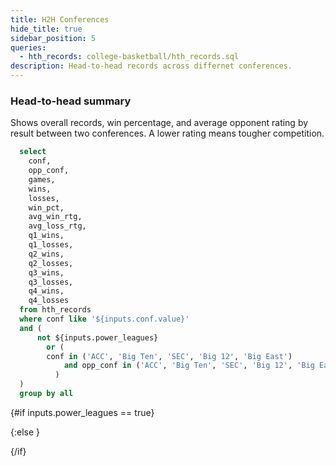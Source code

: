 ```yaml
---
title: H2H Conferences
hide_title: true
sidebar_position: 5
queries: 
  - hth_records: college-basketball/hth_records.sql
description: Head-to-head records across differnet conferences. 
---
```


### Head-to-head summary

Shows overall records, win percentage, and average opponent rating by result between two conferences. A lower rating means tougher competition. 

```sql power_leagues
  select  
    conf,
    opp_conf,
    games,
    wins,
    losses,
    win_pct,
    avg_win_rtg,
    avg_loss_rtg,
    q1_wins,
    q1_losses,
    q2_wins, 
    q2_losses,
    q3_wins,
    q3_losses,
    q4_wins,
    q4_losses
  from hth_records
  where conf like '${inputs.conf.value}'
  and (
      not ${inputs.power_leagues}
        or (
        conf in ('ACC', 'Big Ten', 'SEC', 'Big 12', 'Big East')
            and opp_conf in ('ACC', 'Big Ten', 'SEC', 'Big 12', 'Big East')
          )
  )
  group by all
```

<Checkbox
    title="Power Leagues" 
    name=power_leagues
    defaultValue=true
/>

{#if inputs.power_leagues == true}

<Dropdown data={power_leagues} name=conf value=conf defaultValue="%">
  <DropdownOption value="%" valueLabel="Conference"/>
</Dropdown>


<DataTable data={power_leagues} rows=all groupBy=conf groupType=section groupNamePosition=top subtotals=true totalRowColor=#fff0cc totalRow=true>
  <Column id=opp_conf wrapTitle=true title="Conference"/>
  <Column id=conf title="League"/>
  <Column id=games title="Games"/>
  <Column id=wins title="W"/>
  <Column id=losses title="L"/>
  <Column id=win_pct fmt=pct1 totalAgg=weightedMean  weightCol=games contentType=bar barColor=#c3f6c3 backgroundColor=#fbb0a9 title="Win %"/>
  <Column id=q1_wins title="W" colGroup="Quad 1"/>
  <Column id=q1_losses title="L" colGroup="Quad 1"/>
  <Column id=q2_wins title="W" colGroup="Quad 2"/>
  <Column id=q2_losses title="L" colGroup="Quad 2"/>
  <Column id=q3_wins title="W" colGroup="Quad 3"/>
  <Column id=q3_losses title="L" colGroup="Quad 3"/>
  <Column id=q4_wins title="W" colGroup="Quad 4"/>
  <Column id=q4_losses title="L" colGroup="Quad 4"/>
</DataTable>

{:else }

<Dropdown data={hth_records} name=conf value=conf defaultValue="%">
  <DropdownOption value="%" valueLabel="Conference"/>
</Dropdown>

<Dropdown data={power_leagues} name=opp_conf value=opp_conf defaultValue="%">
  <DropdownOption value="%" valueLabel="Opponent Conference"/>
</Dropdown>

<DataTable data={hth_records} rows=10 groupBy=conf groupType=accordion groupsOpen=false accordionRowColor=#fff0cc subtotals=true  totalRow=true groupNamePosition=top>
  <Column id=opp_conf wrapTitle=true title="Conference"/>
  <Column id=conf title="League"/>
  <Column id=wins title="W"/>
  <Column id=losses title="L"/>
  <Column id=win_pct fmt=pct1 totalAgg=weightedMean weightCol=games contentType=bar barColor=#c3f6c3 backgroundColor=#fbb0a9 title="Win %"/>
  <Column id=q1_wins title="W" colGroup="Quad 1"/>
  <Column id=q1_losses title="L" colGroup="Quad 1"/>
  <Column id=q2_wins title="W" colGroup="Quad 2"/>
  <Column id=q2_losses title="L" colGroup="Quad 2"/>
  <Column id=q3_wins title="W" colGroup="Quad 3"/>
  <Column id=q3_losses title="L" colGroup="Quad 3"/>
  <Column id=q4_wins title="W" colGroup="Quad 4"/>
  <Column id=q4_losses title="L" colGroup="Quad 4"/>
</DataTable>

{/if}
